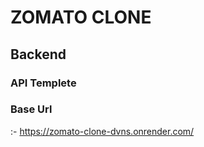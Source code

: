 # ZOMATO CLONE

## Backend

### API Templete

### Base Url 
:- https://zomato-clone-dvns.onrender.com/